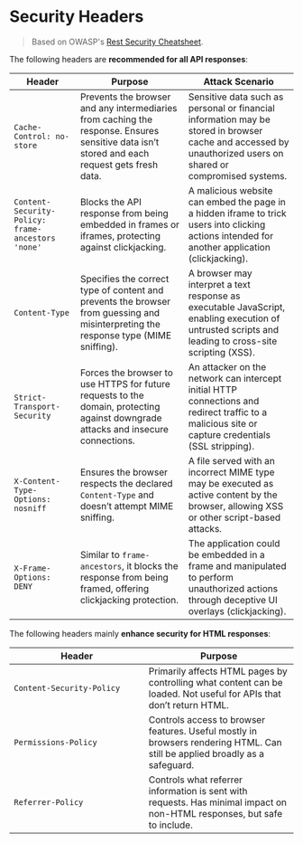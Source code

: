 # Security Headers

> Based on OWASP's [Rest Security Cheatsheet](https://cheatsheetseries.owasp.org/cheatsheets/REST_Security_Cheat_Sheet.html#security-headers).

The following headers are **recommended for all API responses**:

| Header                                            | Purpose                                                                                                                                      | Attack Scenario                                                                                                                                              |
| ------------------------------------------------- | -------------------------------------------------------------------------------------------------------------------------------------------- | ------------------------------------------------------------------------------------------------------------------------------------------------------------ |
| `Cache-Control: no-store`                         | Prevents the browser and any intermediaries from caching the response. Ensures sensitive data isn’t stored and each request gets fresh data. | Sensitive data such as personal or financial information may be stored in browser cache and accessed by unauthorized users on shared or compromised systems. |
| `Content-Security-Policy: frame-ancestors 'none'` | Blocks the API response from being embedded in frames or iframes, protecting against clickjacking.                                           | A malicious website can embed the page in a hidden iframe to trick users into clicking actions intended for another application (clickjacking).              |
| `Content-Type`                                    | Specifies the correct type of content and prevents the browser from guessing and misinterpreting the response type (MIME sniffing).          | A browser may interpret a text response as executable JavaScript, enabling execution of untrusted scripts and leading to cross-site scripting (XSS).         |
| `Strict-Transport-Security`                       | Forces the browser to use HTTPS for future requests to the domain, protecting against downgrade attacks and insecure connections.            | An attacker on the network can intercept initial HTTP connections and redirect traffic to a malicious site or capture credentials (SSL stripping).           |
| `X-Content-Type-Options: nosniff`                 | Ensures the browser respects the declared `Content-Type` and doesn’t attempt MIME sniffing.                                                  | A file served with an incorrect MIME type may be executed as active content by the browser, allowing XSS or other script-based attacks.                      |
| `X-Frame-Options: DENY`                           | Similar to `frame-ancestors`, it blocks the response from being framed, offering clickjacking protection.                                    | The application could be embedded in a frame and manipulated to perform unauthorized actions through deceptive UI overlays (clickjacking).                   |

The following headers mainly **enhance security for HTML responses**:

<table><thead><tr><th width="223">Header</th><th>Purpose</th></tr></thead><tbody><tr><td><code>Content-Security-Policy</code></td><td>Primarily affects HTML pages by controlling what content can be loaded. Not useful for APIs that don’t return HTML.</td></tr><tr><td><code>Permissions-Policy</code></td><td>Controls access to browser features. Useful mostly in browsers rendering HTML. Can still be applied broadly as a safeguard.</td></tr><tr><td><code>Referrer-Policy</code></td><td>Controls what referrer information is sent with requests. Has minimal impact on non-HTML responses, but safe to include.</td></tr></tbody></table>
